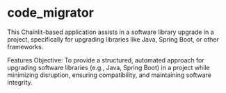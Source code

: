 # code_migrator
This Chainlit-based application assists in a software library upgrade in a project, specifically for upgrading libraries like Java, Spring Boot, or other frameworks.

Features
Objective: To provide a structured, automated approach for upgrading software libraries (e.g., Java, Spring Boot) in a project while minimizing disruption, ensuring compatibility, and maintaining software integrity.


